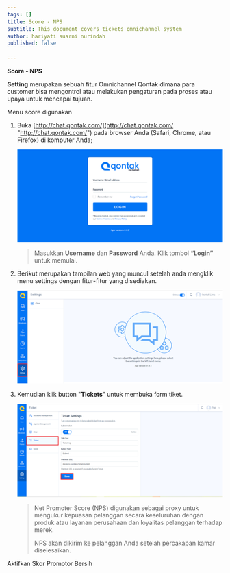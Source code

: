 ```yaml
---
tags: []
title: Score - NPS
subtitle: This document covers tickets omnichannel system
author: hariyati suarni nurindah
published: false

---
```

**Score - NPS**

**Setting** merupakan sebuah fitur Omnichannel Qontak dimana para customer bisa mengontrol atau melakukan pengaturan pada proses atau upaya untuk mencapai tujuan.

Menu score digunakan

1. Buka [http://chat.qontak.com/](http://chat.qontak.com/ "http://chat.qontak.com/") pada browser Anda (Safari, Chrome, atau Firefox) di komputer Anda;

   ![](/uploads/login-qontak-c.png)

   > Masukkan **Username** dan **Password** Anda. Klik tombol **“Login”** untuk memulai.
2. Berikut merupakan tampilan web yang muncul setelah anda mengklik menu settings dengan fitur-fitur yang disediakan.

   ![](/uploads/setting.PNG)
3. Kemudian klik button "**Tickets**" untuk membuka form tiket.

   ![](/uploads/tiketcrm.PNG)

   > Net Promoter Score (NPS) digunakan sebagai proxy untuk mengukur kepuasan pelanggan secara keseluruhan dengan produk atau layanan perusahaan dan loyalitas pelanggan terhadap merek.
   >
   > NPS akan dikirim ke pelanggan Anda setelah percakapan kamar diselesaikan.

Aktifkan Skor Promotor Bersih